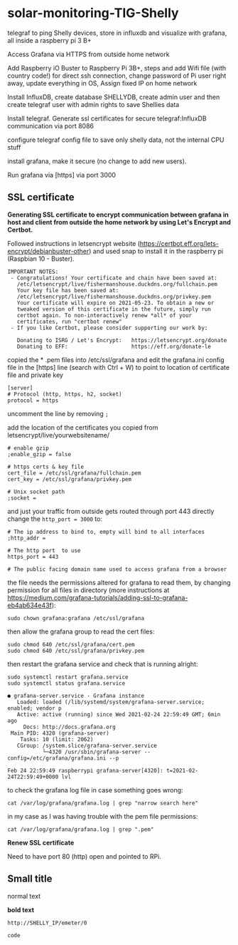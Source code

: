 # solar-monitoring-TIG-Shelly
telegraf to ping Shelly devices, store in influxdb and visualize with grafana, all inside a raspberry pi 3 B+

Access Grafana via HTTPS from outside home network

Add Raspberry iO Buster to Raspberry Pi 3B+, steps and add Wifi file (with country code!) for direct ssh connection, change password of Pi user right away, update everything in OS, Assign fixed IP on home network

Install InfluxDB, create database SHELLYDB, create admin user and then create telegraf user with admin rights to save Shellies data

Install telegraf. Generate ssl certificates for secure telegraf:InfluxDB communication via port 8086

configure telegraf config file to save only shelly data, not the internal CPU stuff

install grafana, make it secure (no change to add new users).

Run grafana via [https] via port 3000

## SSL certificate ##

**Generating SSL certificate to encrypt communication between grafana in host and client from outside the home network by using Let's Encrypt and Certbot.**

Followed instructions in letsencrypt website (https://certbot.eff.org/lets-encrypt/debianbuster-other) and used snap to install it in the raspberry pi (Raspbian 10 - Buster).

````
IMPORTANT NOTES:
 - Congratulations! Your certificate and chain have been saved at:
   /etc/letsencrypt/live/fishermanshouse.duckdns.org/fullchain.pem
   Your key file has been saved at:
   /etc/letsencrypt/live/fishermanshouse.duckdns.org/privkey.pem
   Your certificate will expire on 2021-05-23. To obtain a new or
   tweaked version of this certificate in the future, simply run
   certbot again. To non-interactively renew *all* of your
   certificates, run "certbot renew"
 - If you like Certbot, please consider supporting our work by:

   Donating to ISRG / Let's Encrypt:   https://letsencrypt.org/donate
   Donating to EFF:                    https://eff.org/donate-le
````

copied the * .pem files into /etc/ssl/grafana and edit the grafana.ini config file in the [https] line (search with Ctrl + W) to point to location of certificate file and private key

```
[server]
# Protocol (http, https, h2, socket)
protocol = https
```
uncomment the line by removing ``` ; ```

add the location of the certificates you copied from letsencrypt/live/yourwebsitename/
```
# enable gzip
;enable_gzip = false

# https certs & key file
cert_file = /etc/ssl/grafana/fullchain.pem
cert_key = /etc/ssl/grafana/privkey.pem

# Unix socket path
;socket =
```

and just your traffic from outside gets routed through port 443 directly change the ```http_port = 3000``` to:
```
# The ip address to bind to, empty will bind to all interfaces
;http_addr =

# The http port  to use
https_port = 443

# The public facing domain name used to access grafana from a browser
```

the file needs the permissions altered for grafana to read them, by changing permission for all files in directory (more instructions at https://medium.com/grafana-tutorials/adding-ssl-to-grafana-eb4ab634e43f):
```
sudo chown grafana:grafana /etc/ssl/grafana
```
then allow the grafana group to read the cert files:
```
sudo chmod 640 /etc/ssl/grafana/cert.pem
sudo chmod 640 /etc/ssl/grafana/privkey.pem
```

then restart the grafana service and check that is running alright:
```
sudo systemctl restart grafana.service
sudo systemctl status grafana.service

● grafana-server.service - Grafana instance
   Loaded: loaded (/lib/systemd/system/grafana-server.service; enabled; vendor p
   Active: active (running) since Wed 2021-02-24 22:59:49 GMT; 6min ago
     Docs: http://docs.grafana.org
 Main PID: 4320 (grafana-server)
    Tasks: 10 (limit: 2062)
   CGroup: /system.slice/grafana-server.service
           └─4320 /usr/sbin/grafana-server --config=/etc/grafana/grafana.ini --p

Feb 24 22:59:49 raspberrypi grafana-server[4320]: t=2021-02-24T22:59:49+0000 lvl
```

to check the grafana log file in case something goes wrong:
```
cat /var/log/grafana/grafana.log | grep "narrow search here"
```
in my case as I was having trouble with the pem file permissions:
```
cat /var/log/grafana/grafana.log | grep ".pem"
```

**Renew SSL certificate**

Need to have port 80 (http) open and pointed to RPi.


## Small title ##

normal text

**bold text** 
```
http://SHELLY_IP/emeter/0
```

```
code
```
